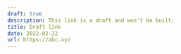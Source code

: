 ```yaml
---
draft: true
description: This link is a draft and won't be built.
title: Draft link
date: 2022-02-22
url: https://abc.xyz
---
```

